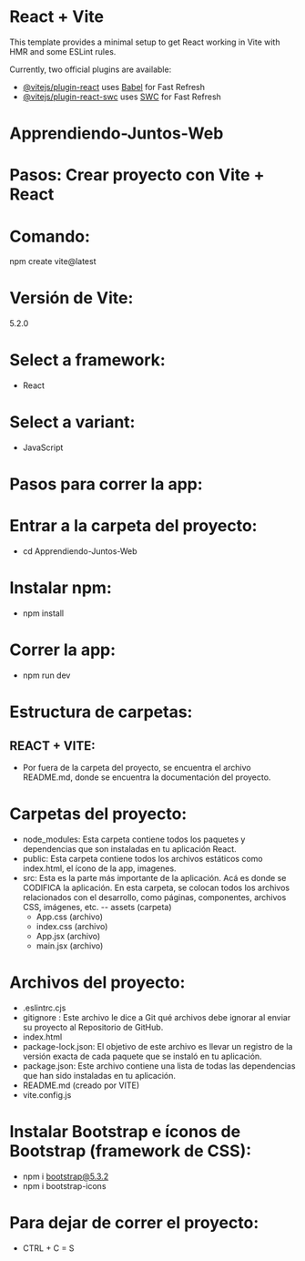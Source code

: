 # React + Vite

This template provides a minimal setup to get React working in Vite with HMR and some ESLint rules.

Currently, two official plugins are available:

- [@vitejs/plugin-react](https://github.com/vitejs/vite-plugin-react/blob/main/packages/plugin-react/README.md) uses [Babel](https://babeljs.io/) for Fast Refresh
- [@vitejs/plugin-react-swc](https://github.com/vitejs/vite-plugin-react-swc) uses [SWC](https://swc.rs/) for Fast Refresh

# Apprendiendo-Juntos-Web
# Pasos: Crear proyecto con Vite + React

# Comando: 
 npm create vite@latest

# Versión de Vite:
 5.2.0

# Select a framework:
- React

# Select a variant:
- JavaScript

# Pasos para correr la app:
# Entrar a la carpeta del proyecto:
- cd Apprendiendo-Juntos-Web

# Instalar npm:
- npm install

# Correr la app:
- npm run dev

# Estructura de carpetas:
## REACT + VITE:
- Por fuera de la carpeta del proyecto, se encuentra el archivo README.md, donde se encuentra la documentación del proyecto.

# Carpetas del proyecto:
- node_modules: Esta carpeta contiene todos los paquetes y dependencias que son instaladas en tu aplicación React.
- public: Esta carpeta contiene todos los archivos estáticos como index.html, el ícono de la app, imagenes.
- src: Esta es la parte más importante de la aplicación. Acá es donde se CODIFICA la aplicación. En esta carpeta, se colocan todos los archivos relacionados con el desarrollo, como páginas, componentes, archivos CSS, imágenes, etc.
    -- assets (carpeta)
    - App.css (archivo)
    - index.css (archivo)
    - App.jsx (archivo)
    - main.jsx (archivo)

# Archivos del proyecto:
- .eslintrc.cjs
- gitignore : Este archivo le dice a Git qué archivos debe ignorar al enviar su proyecto al Repositorio de GitHub.
- index.html
- package-lock.json: El objetivo de este archivo es llevar un registro de la versión exacta de cada paquete que se instaló en tu aplicación.
- package.json: Este archivo contiene una lista de todas las dependencias que han sido instaladas en tu aplicación.
- README.md (creado por VITE)
- vite.config.js

# Instalar Bootstrap e íconos de Bootstrap (framework de CSS):
- npm i bootstrap@5.3.2
- npm i bootstrap-icons

# Para dejar de correr el proyecto:
- CTRL + C = S